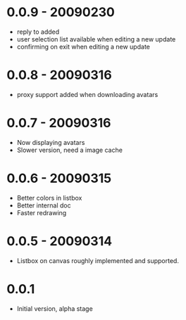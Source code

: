 # 0.0.9 - 20090230 #
  * reply to added
  * user selection list available when editing a new update
  * confirming on exit when editing a new update

# 0.0.8 - 20090316 #
  * proxy support added when downloading avatars

# 0.0.7 - 20090316 #
  * Now displaying avatars
  * Slower version, need a image cache

# 0.0.6 - 20090315 #
  * Better colors in listbox
  * Better internal doc
  * Faster redrawing

# 0.0.5 - 20090314 #

  * Listbox on canvas roughly implemented and supported.

# 0.0.1 #

  * Initial version, alpha stage